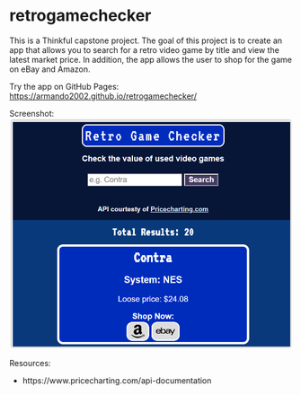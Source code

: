 # retrogamechecker

This is a Thinkful capstone project. The goal of this project is to create an app that allows you to search for a retro video game by title and view the latest market price. In addition, the app allows the user to shop for the game on eBay and Amazon.

Try the app on GitHub Pages: https://armando2002.github.io/retrogamechecker/

Screenshot:
![Screenshot](screenshot.PNG)

Resources:
<ul>
  <li>https://www.pricecharting.com/api-documentation</li>
</ul>
